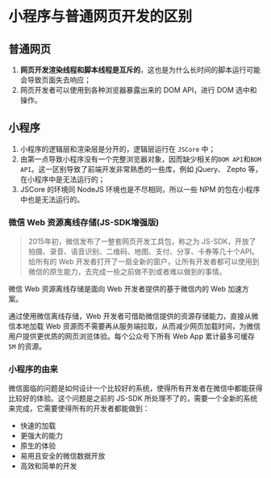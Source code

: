 # 小程序与普通网页开发的区别

## 普通网页

1. **网页开发渲染线程和脚本线程是互斥的**，这也是为什么长时间的脚本运行可能会导致页面失去响应；
2. 网页开发者可以使用到各种浏览器暴露出来的 DOM API，进行 DOM 选中和操作。

## 小程序

1. 小程序的逻辑层和渲染层是分开的，逻辑层运行在 `JSCore` 中；
2. 由第一点导致小程序没有一个完整浏览器对象，因而缺少相关的`DOM API`和`BOM API`。这一区别导致了前端开发非常熟悉的一些库，例如 jQuery、 Zepto 等，在小程序中是无法运行的；
3. JSCore 的环境同 NodeJS 环境也是不尽相同，所以一些 NPM 的包在小程序中也是无法运行的。

### 微信 Web 资源离线存储(JS-SDK增强版)

> 2015年初，微信发布了一整套网页开发工具包，称之为 JS-SDK，开放了拍摄、录音、语音识别、二维码、地图、支付、分享、卡券等几十个API。给所有的 Web 开发者打开了一扇全新的窗户，让所有开发者都可以使用到微信的原生能力，去完成一些之前做不到或者难以做到的事情。

微信 Web 资源离线存储是面向 Web 开发者提供的基于微信内的 Web 加速方案。

通过使用微信离线存储，Web 开发者可借助微信提供的资源存储能力，直接从微信本地加载 Web 资源而不需要再从服务端拉取，从而减少网页加载时间，为微信用户提供更优质的网页浏览体验。每个公众号下所有 Web App 累计最多可缓存 `5M` 的资源。

### 小程序的由来

​微信面临的问题是如何设计一个比较好的系统，使得所有开发者在微信中都能获得比较好的体验。这个问题是之前的 JS-SDK 所处理不了的，需要一个全新的系统来完成，它需要使得所有的开发者都能做到：

- 快速的加载
- 更强大的能力
- 原生的体验
- 易用且安全的微信数据开放
- 高效和简单的开发
